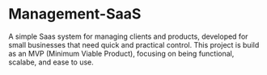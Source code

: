 # Management-SaaS
A simple Saas system for managing clients and products, developed for small businesses that need quick and practical control. This project is build as an MVP (Minimum Viable Product), focusing on being functional, scalabe, and ease to use.
